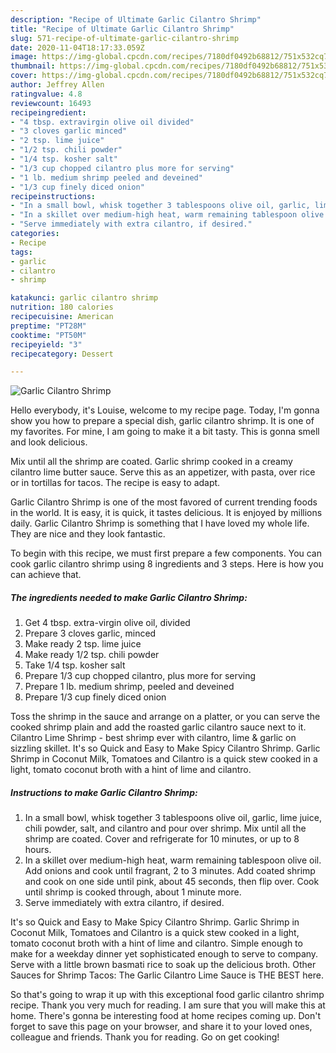 ```yaml
---
description: "Recipe of Ultimate Garlic Cilantro Shrimp"
title: "Recipe of Ultimate Garlic Cilantro Shrimp"
slug: 571-recipe-of-ultimate-garlic-cilantro-shrimp
date: 2020-11-04T18:17:33.059Z
image: https://img-global.cpcdn.com/recipes/7180df0492b68812/751x532cq70/garlic-cilantro-shrimp-recipe-main-photo.jpg
thumbnail: https://img-global.cpcdn.com/recipes/7180df0492b68812/751x532cq70/garlic-cilantro-shrimp-recipe-main-photo.jpg
cover: https://img-global.cpcdn.com/recipes/7180df0492b68812/751x532cq70/garlic-cilantro-shrimp-recipe-main-photo.jpg
author: Jeffrey Allen
ratingvalue: 4.8
reviewcount: 16493
recipeingredient:
- "4 tbsp. extravirgin olive oil divided"
- "3 cloves garlic minced"
- "2 tsp. lime juice"
- "1/2 tsp. chili powder"
- "1/4 tsp. kosher salt"
- "1/3 cup chopped cilantro plus more for serving"
- "1 lb. medium shrimp peeled and deveined"
- "1/3 cup finely diced onion"
recipeinstructions:
- "In a small bowl, whisk together 3 tablespoons olive oil, garlic, lime juice, chili powder, salt, and cilantro and pour over shrimp. Mix until all the shrimp are coated. Cover and refrigerate for 10 minutes, or up to 8 hours."
- "In a skillet over medium-high heat, warm remaining tablespoon olive oil. Add onions and cook until fragrant, 2 to 3 minutes. Add coated shrimp and cook on one side until pink, about 45 seconds, then flip over. Cook until shrimp is cooked through, about 1 minute more."
- "Serve immediately with extra cilantro, if desired."
categories:
- Recipe
tags:
- garlic
- cilantro
- shrimp

katakunci: garlic cilantro shrimp 
nutrition: 180 calories
recipecuisine: American
preptime: "PT28M"
cooktime: "PT50M"
recipeyield: "3"
recipecategory: Dessert

---
```



![Garlic Cilantro Shrimp](https://img-global.cpcdn.com/recipes/7180df0492b68812/751x532cq70/garlic-cilantro-shrimp-recipe-main-photo.jpg)

Hello everybody, it's Louise, welcome to my recipe page. Today, I'm gonna show you how to prepare a special dish, garlic cilantro shrimp. It is one of my favorites. For mine, I am going to make it a bit tasty. This is gonna smell and look delicious.

Mix until all the shrimp are coated. Garlic shrimp cooked in a creamy cilantro lime butter sauce. Serve this as an appetizer, with pasta, over rice or in tortillas for tacos. The recipe is easy to adapt.

Garlic Cilantro Shrimp is one of the most favored of current trending foods in the world. It is easy, it is quick, it tastes delicious. It is enjoyed by millions daily. Garlic Cilantro Shrimp is something that I have loved my whole life. They are nice and they look fantastic.


To begin with this recipe, we must first prepare a few components. You can cook garlic cilantro shrimp using 8 ingredients and 3 steps. Here is how you can achieve that.

<!--inarticleads1-->

##### The ingredients needed to make Garlic Cilantro Shrimp:

1. Get 4 tbsp. extra-virgin olive oil, divided
1. Prepare 3 cloves garlic, minced
1. Make ready 2 tsp. lime juice
1. Make ready 1/2 tsp. chili powder
1. Take 1/4 tsp. kosher salt
1. Prepare 1/3 cup chopped cilantro, plus more for serving
1. Prepare 1 lb. medium shrimp, peeled and deveined
1. Prepare 1/3 cup finely diced onion


Toss the shrimp in the sauce and arrange on a platter, or you can serve the cooked shrimp plain and add the roasted garlic cilantro sauce next to it. Cilantro Lime Shrimp - best shrimp ever with cilantro, lime &amp; garlic on sizzling skillet. It&#39;s so Quick and Easy to Make Spicy Cilantro Shrimp. Garlic Shrimp in Coconut Milk, Tomatoes and Cilantro is a quick stew cooked in a light, tomato coconut broth with a hint of lime and cilantro. 

<!--inarticleads2-->

##### Instructions to make Garlic Cilantro Shrimp:

1. In a small bowl, whisk together 3 tablespoons olive oil, garlic, lime juice, chili powder, salt, and cilantro and pour over shrimp. Mix until all the shrimp are coated. Cover and refrigerate for 10 minutes, or up to 8 hours.
1. In a skillet over medium-high heat, warm remaining tablespoon olive oil. Add onions and cook until fragrant, 2 to 3 minutes. Add coated shrimp and cook on one side until pink, about 45 seconds, then flip over. Cook until shrimp is cooked through, about 1 minute more.
1. Serve immediately with extra cilantro, if desired.


It&#39;s so Quick and Easy to Make Spicy Cilantro Shrimp. Garlic Shrimp in Coconut Milk, Tomatoes and Cilantro is a quick stew cooked in a light, tomato coconut broth with a hint of lime and cilantro. Simple enough to make for a weekday dinner yet sophisticated enough to serve to company. Serve with a little brown basmati rice to soak up the delicious broth. Other Sauces for Shrimp Tacos: The Garlic Cilantro Lime Sauce is THE BEST here. 

So that's going to wrap it up with this exceptional food garlic cilantro shrimp recipe. Thank you very much for reading. I am sure that you will make this at home. There's gonna be interesting food at home recipes coming up. Don't forget to save this page on your browser, and share it to your loved ones, colleague and friends. Thank you for reading. Go on get cooking!
